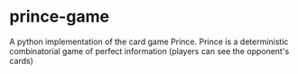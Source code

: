 # prince-game
A python implementation of the card game Prince. Prince is a deterministic combinatorial game of perfect information (players can see the opponent's cards)
